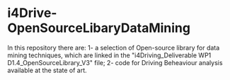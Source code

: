 # i4Drive-OpenSourceLibaryDataMining
In this repository there are:
1- a selection of Open-source library for data mining techniques, which are linked in the "i4Driving_Deliverable WP1 D1.4_OpenSourceLibrary_V3" file; 
2- code for Driving Beheaviour analysis available at the state of art.
